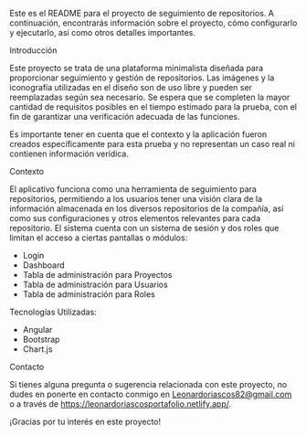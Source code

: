 Este es el README para el proyecto de seguimiento de repositorios. A continuación, encontrarás información sobre el proyecto, cómo configurarlo y ejecutarlo, así como otros detalles importantes.

Introducción

Este proyecto se trata de una plataforma minimalista diseñada para proporcionar seguimiento y gestión de repositorios. Las imágenes y la iconografía utilizadas en el diseño son de uso libre y pueden ser reemplazadas según sea necesario. Se espera que se completen la mayor cantidad de requisitos posibles en el tiempo estimado para la prueba, con el fin de garantizar una verificación adecuada de las funciones.

Es importante tener en cuenta que el contexto y la aplicación fueron creados específicamente para esta prueba y no representan un caso real ni contienen información verídica.

Contexto

El aplicativo funciona como una herramienta de seguimiento para repositorios, permitiendo a los usuarios tener una visión clara de la información almacenada en los diversos repositorios de la compañía, así como sus configuraciones y otros elementos relevantes para cada repositorio. El sistema cuenta con un sistema de sesión y dos roles que limitan el acceso a ciertas pantallas o módulos:

- Login
- Dashboard
- Tabla de administración para Proyectos
- Tabla de administración para Usuarios
- Tabla de administración para Roles

Tecnologías Utilizadas:

- Angular
- Bootstrap
- Chart.js

Contacto

Si tienes alguna pregunta o sugerencia relacionada con este proyecto, no dudes en ponerte en contacto conmigo en Leonardoriascos82@gmail.com o a través de https://leonardoriascosportafolio.netlify.app/.

¡Gracias por tu interés en este proyecto!
